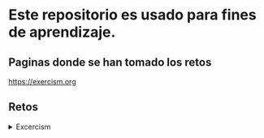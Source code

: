 # Este repositorio es usado para fines de aprendizaje.
  ## Paginas donde se han tomado los retos  
   https://exercism.org

## Retos 
<details>
  <summary>Excercism</summary>
<details>
  <summary>Retos Faciles</summary>

[Acronym](excersim/basico/Acronym.js)

[Anagram](excersim/basico/Anagram.js)

[Armstrong Number](excersim/basico/Armstrong_Number.js)

[Collatz Conjeture](excersim/basico/Collatz_Conjecture.js)

[D&D Character](excersim/basico/D&D_character.js)

[Difference of Squares](excersim/basico/Difference_of_Squares.js)

[Hamming](excersim/basico/Hamming.js)

[High Score](excersim/basico/High_Score.js)

[Leap](excersim/basico/Leap.js)

[Matrix](excersim/basico/Matrix.js)

[Nucleotide Count](excersim/basico/Nucleotide_Count.js)

[Pangram](excersim/basico/Pangram.js)

[Perfect Numbers](excersim/basico/Perfect_Numbers.js)

[Phone Number](excersim/basico/Phone_Number.js)

[Protein Translations](excersim/basico/Protein_Translations.js)

[Rail Fence Cipher](excersim/basico/Rail_Fence_Cipher.js)

[Raindrops](excersim/basico/Raindrops.js)

[Resistor Color](excersim/basico/Resistor_color.js)

[Reverse String](excersim/basico/Reverse_string.js)

[RNa Transcription](excersim/basico/RNA_transcription.js)

[Roman Numerals](excersim/basico/Roman_Numerals.js)

[Rotational Cipher](excersim/basico/Rotational_Cipher.js)

[Space Age](excersim/basico/Space_Age.js)

[Triangle](excersim/basico/Triangle.js)

[Two Fers](excersim/basico/Two_Fer.js)

</details>
<details>
  <summary>Retos Intermedios</summary>

  [Allergies](excersim/intermedio/Allergies.js)

  [Bob](excersim/intermedio/Bob.js)

  [Book Store](excersim/intermedio/Book_Store.js)

  [Diamond](excersim/intermedio/diamond.js)

  [Grains](excersim/intermedio/Grains.js)

  [ISBN Verifier](excersim/intermedio/ISBN_Verifier.js)

  [Largest Product Series](excersim/intermedio/Largest_Product_Series.js)

  [Linked List](excersim/intermedio/Linked_List.js)

  [Luhn](excersim/intermedio/Luhn.js)

  [Nth Prime](excersim/intermedio/Nth_Prime.js) 

  [Nucleotide Count](excersim/intermedio/Nucleotide_Count.js)

  [OCR Numbers](excersim/intermedio/OCR_Numbers.js)

  [Pascal Triangle](excersim/intermedio/Pascal_Triangle.js)

  [Pig Latin](excersim/intermedio/Pig_Latin.js)

  [Prime Factors](excersim/intermedio/Prime_Factors.js)

  [Rational Numbers](excersim/intermedio/Rational_Numbers.js)

  [Robot Name](excersim/intermedio/Robot_Name.js)

  [Sieve](excersim/intermedio/Sieve.js)

  [Simple Cipher](excersim/intermedio/Simple_Cipher.js)

  [Twelve Days](excersim/intermedio/Twelve_Days.js)

  [Word Count](excersim/intermedio/Word_Count.js)

  [Wordy](excersim/intermedio/Wordy.js)

  </details>
<details>
  <summary>Página de Excercism</summary>

![Alt text](img/exercismpage.jpg)

</details>
</details>
